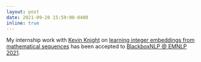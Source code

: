 ```yaml
---
layout: post
date: 2021-09-20 15:59:00-0400
inline: true
---
```


My internship work with [Kevin Knight](https://kevincrawfordknight.github.io/) on [learning integer embeddings from mathematical sequences](https://arxiv.org/abs/2109.07230) has been accepted to [BlackboxNLP @ EMNLP 2021](https://blackboxnlp.github.io/).